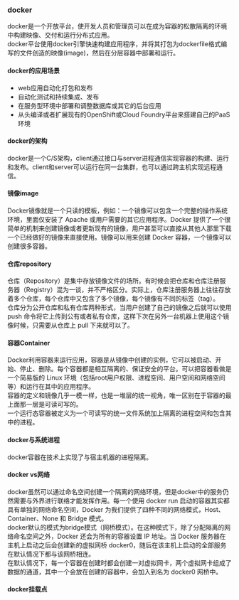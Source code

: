 ### docker
docker是一个开放平台，使开发人员和管理员可以在成为容器的松散隔离的环境中构建映像、交付和运行分布式应用。
<br/>
docker平台使用docker引擎快速构建应用程序，并将其打包为dockerfile格式编写的文件创造的映像(image)，然后在分层容器中部署和运行。
<br/>

#### docker的应用场景
* web应用自动化打包和发布
* 自动化测试和持续集成、发布
* 在服务型环境中部署和调整数据库或其它的后台应用
* 从头编译或者扩展现有的OpenShift或Cloud Foundry平台来搭建自己的PaaS环境

#### docker的架构
docker是一个C/S架构，client通过接口与server进程通信实现容器的构建、运行和发布。client和server可以运行在同一台集群，也可以通过跨主机实现远程通信。

#### 镜像image
Docker镜像就是一个只读的模板，例如：一个镜像可以包含一个完整的操作系统环境，里面仅安装了 Apache 或用户需要的其它应用程序。Docker 提供了一个很简单的机制来创建镜像或者更新现有的镜像，用户甚至可以直接从其他人那里下载一个已经做好的镜像来直接使用。镜像可以用来创建 Docker 容器，一个镜像可以创建很多容器。

#### 仓库repository
仓库（Repository）是集中存放镜像文件的场所。有时候会把仓库和仓库注册服务器（Registry）混为一谈，并不严格区分。实际上，仓库注册服务器上往往存放着多个仓库，每个仓库中又包含了多个镜像，每个镜像有不同的标签（tag）。<br/>
仓库分为公开仓库和私有仓库两种形式，当用户创建了自己的镜像之后就可以使用 push 命令将它上传到公有或者私有仓库，这样下次在另外一台机器上使用这个镜像时候，只需要从仓库上 pull 下来就可以了。

#### 容器Container
Docker利用容器来运行应用，容器是从镜像中创建的实例，它可以被启动、开始、停止、删除。每个容器都是相互隔离的、保证安全的平台。可以把容器看做是一个简易版的 Linux 环境（包括root用户权限、进程空间、用户空间和网络空间等）和运行在其中的应用程序。<br/>
容器的定义和镜像几乎一模一样，也是一堆层的统一视角，唯一区别在于容器的最上面那一层是可读可写的。<br/>
一个运行态容器被定义为一个可读写的统一文件系统加上隔离的进程空间和包含其中的进程。

#### docker与系统进程
docker容器在技术上实现了与宿主机器的进程隔离。

#### docker vs网络
docker虽然可以通过命名空间创建一个隔离的网络环境，但是docker中的服务仍然需要与外界进行联络才能发挥作用。每一个使用 docker run 启动的容器其实都具有单独的网络命名空间，Docker 为我们提供了四种不同的网络模式，Host、Container、None 和 Bridge 模式。<br/>
docker默认的模式为bridge模式（网桥模式）。在这种模式下，除了分配隔离的网络命名空间之外，Docker 还会为所有的容器设置 IP 地址。当 Docker 服务器在主机上启动之后会创建新的虚拟网桥 docker0，随后在该主机上启动的全部服务在默认情况下都与该网桥相连。<br/>
在默认情况下，每一个容器在创建时都会创建一对虚拟网卡，两个虚拟网卡组成了数据的通道，其中一个会放在创建的容器中，会加入到名为 docker0 网桥中。


#### docker挂载点

